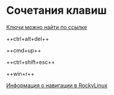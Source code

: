 # Сочетания клавиш

[Ключи можно найти по ссылке](https://facelessuser.github.io/pymdown-extensions/extensions/keys/#extendingmodifying-key-map-index)

++ctrl+alt+del++

++cmd+up++

++ctrl+shift+esc++

++win+r++

[Информация о навигации в RockyLinux](https://docs.rockylinux.org/guides/contribute/navigation/)